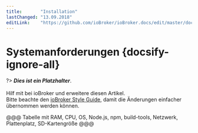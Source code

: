 ```yaml
---
title:       "Installation"
lastChanged: "13.09.2018"
editLink:    "https://github.com/ioBroker/ioBroker.docs/edit/master/docs/install/requirements.md"
---
```


# Systemanforderungen {docsify-ignore-all}

?> ***Dies ist ein Platzhalter***. 
   <br><br>
   Hilf mit bei ioBroker und erweitere diesen Artikel.  
   Bitte beachte den [ioBroker Style Guide](appendix/style_guide), 
   damit die Änderungen einfacher übernommen werden können.

@@@ Tabelle mit RAM, CPU, OS, Node.js, npm, build-tools, Netzwerk, 
Plattenplatz, SD-Kartengröße @@@
